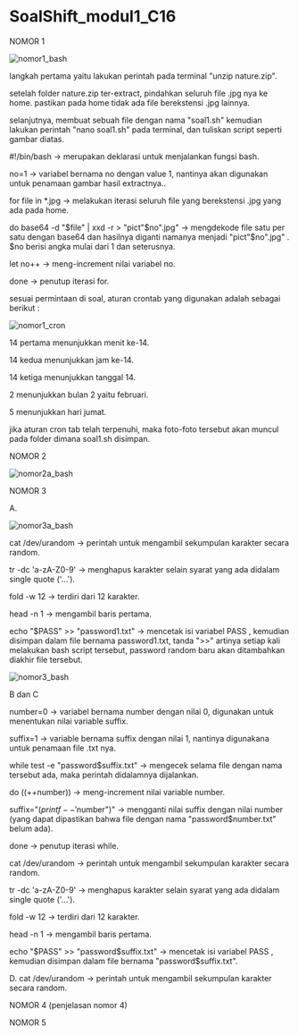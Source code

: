 # SoalShift_modul1_C16

NOMOR 1

![nomor1_bash](https://user-images.githubusercontent.com/36990542/53089413-1733e700-353f-11e9-8dea-0877f723e6e3.png)



langkah pertama yaitu lakukan perintah pada terminal "unzip nature.zip".

setelah folder nature.zip ter-extract, pindahkan seluruh file .jpg nya ke home. pastikan pada home tidak ada file berekstensi .jpg lainnya.

selanjutnya, membuat sebuah file dengan nama "soal1.sh"
kemudian lakukan perintah "nano soal1.sh" pada terminal, dan tuliskan script seperti gambar diatas.

#!/bin/bash -> merupakan deklarasi untuk menjalankan fungsi bash.

no=1 -> variabel bernama no dengan value 1, nantinya akan digunakan untuk penamaan gambar hasil extractnya..

for file in *.jpg -> melakukan iterasi seluruh file yang berekstensi .jpg yang ada pada home.

do base64 -d "$file" | xxd -r > "pict"$no".jpg" -> mengdekode file satu per satu dengan base64 dan hasilnya diganti namanya menjadi "pict"$no".jpg" . $no berisi angka mulai dari 1 dan seterusnya.

let no++ -> meng-increment nilai variabel no.

done -> penutup iterasi for.

sesuai permintaan di soal, aturan crontab yang digunakan adalah sebagai berikut :

![nomor1_cron](https://user-images.githubusercontent.com/36990542/53089637-b527b180-353f-11e9-94df-d682e82be0bd.png)


14 pertama menunjukkan menit ke-14.

14 kedua menunjukkan jam ke-14.

14 ketiga menunjukkan tanggal 14.

2 menunjukkan bulan 2 yaitu februari.

5 menunjukkan hari jumat.

jika aturan cron tab telah terpenuhi, maka foto-foto tersebut akan muncul pada folder dimana soal1.sh disimpan.


NOMOR 2

![nomor2a_bash](https://user-images.githubusercontent.com/36990542/53113603-9263c000-3574-11e9-83ae-690112122ef1.png)





NOMOR 3

A.

![nomor3a_bash](https://user-images.githubusercontent.com/36990542/53087761-79d6b400-353a-11e9-82af-54be0a36fcf3.png)


cat /dev/urandom -> perintah untuk mengambil sekumpulan karakter secara random.

tr -dc 'a-zA-Z0-9' -> menghapus karakter selain syarat yang ada didalam single quote ('...').

fold -w 12 -> terdiri dari 12 karakter.

head -n 1 -> mengambil baris pertama.

echo "$PASS" >> "password1.txt" -> mencetak isi variabel PASS , kemudian disimpan dalam file bernama password1.txt, tanda ">>" artinya setiap kali melakukan bash script tersebut, password random baru akan ditambahkan diakhir file tersebut.


![nomor3_bash](https://user-images.githubusercontent.com/36990542/53090255-6713ad80-3541-11e9-99c8-832cde3d647a.png)

B dan C

number=0 -> variabel bernama number dengan nilai 0, digunakan untuk menentukan nilai variable suffix.

suffix=1 -> variable bernama suffix dengan nilai 1, nantinya digunakana untuk penamaan file .txt nya.

while test -e "password$suffix.txt" -> mengecek selama file dengan nama tersebut ada, maka perintah didalamnya dijalankan.

do ((++number)) -> meng-increment nilai variable number.

suffix="$( printf -- '%d' "$number")" -> mengganti nilai suffix dengan nilai number (yang dapat dipastikan bahwa file dengan nama "password$number.txt" belum ada).

done -> penutup iterasi while.

cat /dev/urandom -> perintah untuk mengambil sekumpulan karakter secara random.

tr -dc 'a-zA-Z0-9' -> menghapus karakter selain syarat yang ada didalam single quote ('...').

fold -w 12 -> terdiri dari 12 karakter.

head -n 1 -> mengambil baris pertama.

echo "$PASS" >> "password$suffix.txt" -> mencetak isi variabel PASS , kemudian disimpan dalam file bernama "password$suffix.txt".


D. cat /dev/urandom -> perintah untuk mengambil sekumpulan karakter secara random.


NOMOR 4
(penjelasan nomor 4)


NOMOR 5
